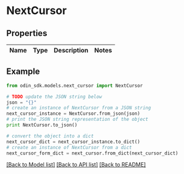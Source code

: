 # NextCursor


## Properties

Name | Type | Description | Notes
------------ | ------------- | ------------- | -------------

## Example

```python
from odin_sdk.models.next_cursor import NextCursor

# TODO update the JSON string below
json = "{}"
# create an instance of NextCursor from a JSON string
next_cursor_instance = NextCursor.from_json(json)
# print the JSON string representation of the object
print NextCursor.to_json()

# convert the object into a dict
next_cursor_dict = next_cursor_instance.to_dict()
# create an instance of NextCursor from a dict
next_cursor_form_dict = next_cursor.from_dict(next_cursor_dict)
```
[[Back to Model list]](../README.md#documentation-for-models) [[Back to API list]](../README.md#documentation-for-api-endpoints) [[Back to README]](../README.md)


